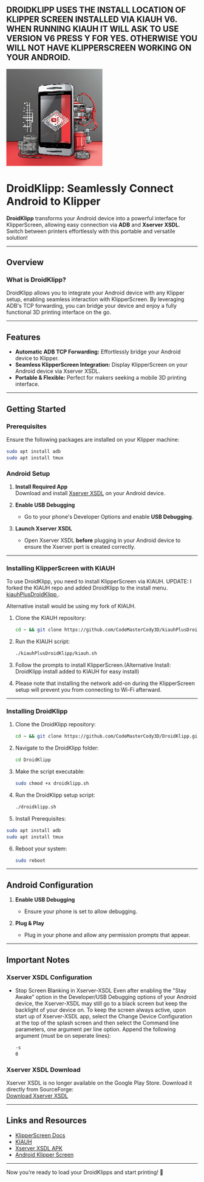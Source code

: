 ## DROIDKLIPP USES THE INSTALL LOCATION OF KLIPPER SCREEN INSTALLED VIA KIAUH V6. WHEN RUNNING KIAUH IT WILL ASK TO USE VERSION V6 PRESS Y FOR YES. OTHERWISE YOU WILL NOT HAVE KLIPPERSCREEN WORKING ON YOUR ANDROID.


![Logo](https://github.com/CodeMasterCody3D/DroidKlipp/blob/main/logo.png)

# DroidKlipp: Seamlessly Connect Android to Klipper

**DroidKlipp** transforms your Android device into a powerful interface for KlipperScreen, allowing easy connection via **ADB** and **Xserver XSDL**. Switch between printers effortlessly with this portable and versatile solution!

---

## Overview

### What is DroidKlipp?  
DroidKlipp allows you to integrate your Android device with any Klipper setup, enabling seamless interaction with KlipperScreen. By leveraging ADB's TCP forwarding, you can bridge your device and enjoy a fully functional 3D printing interface on the go.

---

## Features
- **Automatic ADB TCP Forwarding:** Effortlessly bridge your Android device to Klipper.  
- **Seamless KlipperScreen Integration:** Display KlipperScreen on your Android device via Xserver XSDL.  
- **Portable & Flexible:** Perfect for makers seeking a mobile 3D printing interface.  

---

## Getting Started

### Prerequisites

Ensure the following packages are installed on your Klipper machine:  
```sh
sudo apt install adb
sudo apt install tmux
```  

### Android Setup
1. **Install Required App**  
   Download and install [Xserver XSDL](https://sourceforge.net/projects/libsdl-android/files/apk/XServer-XSDL/XServer-XSDL-1.20.51.apk/download) on your Android device.  

2. **Enable USB Debugging**  
   - Go to your phone's Developer Options and enable **USB Debugging**. 

3. **Launch Xserver XSDL**  
   - Open Xserver XSDL **before** plugging in your Android device to ensure the Xserver port is created correctly.

---

### Installing KlipperScreen with KIAUH
To use DroidKlipp, you need to install KlipperScreen via KIAUH. 
UPDATE: I forked the KIAUH repo and added DroidKlipp to the install menu.
[kiauhPlusDroidKlipp
](https://github.com/CodeMasterCody3D/kiauhPlusDroidKlipp.git).  

Alternative install would be using my fork of KIAUH.

1. Clone the KIAUH repository:  
   ```sh
   cd ~ && git clone https://github.com/CodeMasterCody3D/kiauhPlusDroidKlipp.git
   ```  

2. Run the KIAUH script:  
   ```sh
   ./kiauhPlusDroidKlipp/kiauh.sh
   ```  

3. Follow the prompts to install KlipperScreen.(Alternative Install: DroidKlipp install added to KIAUH for easy install)

4. Please note that installing the network add-on during the KlipperScreen setup will prevent you from connecting to Wi-Fi afterward.

---

### Installing DroidKlipp

1. Clone the DroidKlipp repository:  
   ```sh
   cd ~ && git clone https://github.com/CodeMasterCody3D/DroidKlipp.git
   ```  

2. Navigate to the DroidKlipp folder:  
   ```sh
   cd DroidKlipp
   ```  

3. Make the script executable:  
   ```sh
   sudo chmod +x droidklipp.sh
   ```  

4. Run the DroidKlipp setup script:  
   ```sh
   ./droidklipp.sh
   ```
    
5. Install Prerequisites:  
  ```sh
  sudo apt install adb
  sudo apt install tmux
  ``` 

6. Reboot your system:  
   ```sh
   sudo reboot
   ```  

---

## Android Configuration

1. **Enable USB Debugging**  
   - Ensure your phone is set to allow debugging.  


2. **Plug & Play**  
   - Plug in your phone and allow any permission prompts that appear.  

---

## Important Notes

### Xserver XSDL Configuration
- Stop Screen Blanking in Xserver-XSDL
Even after enabling the "Stay Awake" option in the Developer/USB Debugging options of your Android device, the Xserver-XSDL may still go to a black screen but keep the backlight of your device on. To keep the screen always active, upon start up of Xserver-XSDL app, select the Change Device Configuration at the top of the splash screen and then select the Command line parameters, one argument per line option. Append the following argument (must be on seperate lines):


  ```sh
  -s
  0
  ```  

### Xserver XSDL Download
Xserver XSDL is no longer available on the Google Play Store. Download it directly from SourceForge:  
[Download Xserver XSDL](https://sourceforge.net/projects/libsdl-android/files/apk/XServer-XSDL/XServer-XSDL-1.20.51.apk/download)

---

## Links and Resources

- [KlipperScreen Docs](https://klipperscreen.readthedocs.io/en/latest/Android/)  
- [KIAUH](https://github.com/dw-0/kiauh)  
- [Xserver XSDL APK](https://sourceforge.net/projects/libsdl-android/files/apk/XServer-XSDL/XServer-XSDL-1.20.51.apk/download)
- [Android Klipper Screen](https://github.com/naruhaxor/AndroidKlipperScreen)  

---

Now you’re ready to load your DroidKlipps and start printing! 🚀
